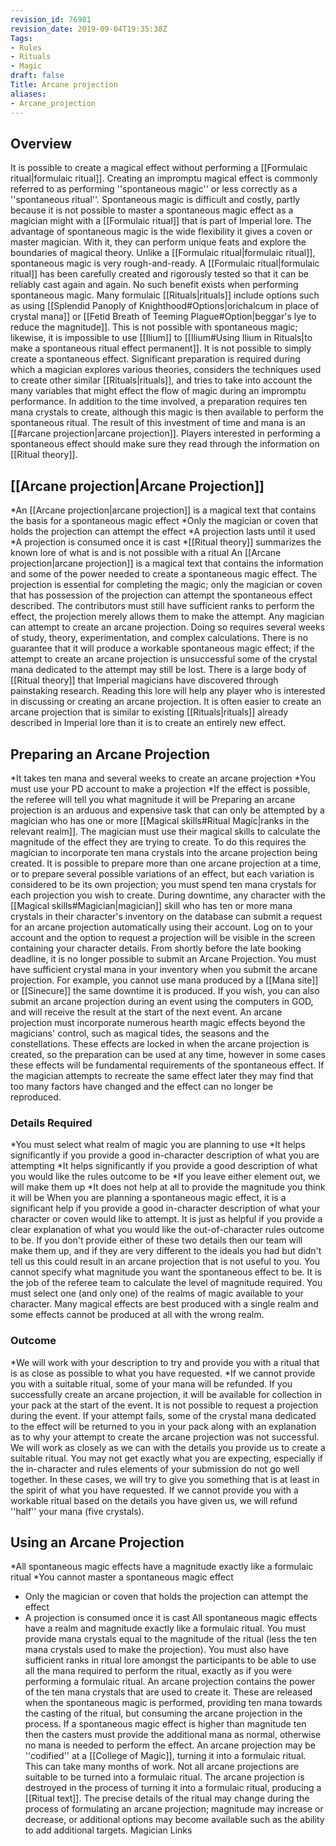 ```yaml
---
revision_id: 76981
revision_date: 2019-09-04T19:35:38Z
Tags:
- Rules
- Rituals
- Magic
draft: false
Title: Arcane projection
aliases:
- Arcane_projection
---
```

## Overview
It is possible to create a magical effect without performing a [[Formulaic ritual|formulaic ritual]]. Creating an impromptu magical effect is commonly referred to as performing ''spontaneous magic'' or less correctly as a ''spontaneous ritual''. Spontaneous magic is difficult and costly, partly because it is not possible to master a spontaneous magic effect as a magician might with a [[Formulaic ritual]] that is part of Imperial lore. The advantage of spontaneous magic is the wide flexibility it gives a coven or master magician. With it, they can perform unique feats and explore the boundaries of magical theory.
Unlike a [[Formulaic ritual|formulaic ritual]], spontaneous magic is very rough-and-ready. A [[Formulaic ritual|formulaic ritual]] has been carefully created and rigorously tested so that it can be reliably cast again and again. No such benefit exists when performing spontaneous magic. Many formulaic [[Rituals|rituals]] include options such as using [[Splendid Panoply of Knighthood#Options|orichalcum in place of crystal mana]] or [[Fetid Breath of Teeming Plague#Option|beggar's lye to reduce the magnitude]]. This is not possible with spontaneous magic; likewise, it is impossible to use [[Ilium]] to [[Ilium#Using Ilium in Rituals|to make a spontaneous ritual effect permanent]].
It is not possible to simply create a spontaneous effect. Significant preparation is required during which a magician explores various theories, considers the techniques used to create other similar [[Rituals|rituals]], and tries to take into account the many variables that might effect the flow of magic during an impromptu performance. In addition to the time involved, a preparation requires ten mana crystals to create, although this magic is then available to perform the spontaneous ritual. The result of this investment of time and mana is an [[#arcane projection|arcane projection]].
Players interested in performing a spontaneous effect should make sure they read through the information on [[Ritual theory]].
## [[Arcane projection|Arcane Projection]]
*An [[Arcane projection|arcane projection]] is a magical text that contains the basis for a spontaneous magic effect
*Only the magician or coven that holds the projection can attempt the effect
*A projection lasts until it used
*A projection is consumed once it is cast
*[[Ritual theory]] summarizes the known lore of what is and is not possible with a ritual
An [[Arcane projection|arcane projection]] is a magical text that contains the information and some of the power needed to create a spontaneous magic effect. The projection is essential for completing the magic; only the magician or coven that has possession of the projection can attempt the spontaneous effect described. The contributors must still have sufficient ranks to perform the effect, the projection merely allows them to make the attempt.
Any magician can attempt to create an arcane projection. Doing so requires several weeks of study, theory, experimentation, and complex calculations. There is no guarantee that it will produce a workable spontaneous magic effect; if the attempt to create an arcane projection is unsuccessful some of the crystal mana dedicated to the attempt may still be lost. 
There is a large body of [[Ritual theory]] that Imperial magicians have discovered through painstaking research. Reading this lore will help any player who is interested in discussing or creating an arcane projection. It is often easier to create an arcane projection that is similar to existing [[Rituals|rituals]] already described in Imperial lore than it is to create an entirely new effect.
## Preparing an Arcane Projection
*It takes ten mana and several weeks to create an arcane projection
*You must use your PD account to make a projection
*If the effect is possible, the referee will tell you what magnitude it will be
Preparing an arcane projection is an arduous and expensive task that can only be attempted by
a magician who has one or more [[Magical skills#Ritual Magic|ranks in the relevant realm]]. The magician must use their magical skills to calculate the magnitude of the effect they are trying to create. To do this requires the magician to incorporate ten mana crystals into the arcane projection being created.
It is possible to prepare more than one arcane projection at a time, or to prepare several possible variations of an effect, but each variation is considered to be its own projection; you must spend ten mana crystals for each projection you wish to create.
During downtime, any character with the [[Magical skills#Magician|magician]] skill who has ten or more mana crystals in their character's inventory on the database can submit a request for an arcane projection automatically using their account. Log on to your account and the option to request a projection will be visible in the screen containing your character details. From shortly before the late booking deadline, it is no longer possible to submit an Arcane Projection. You must have sufficient crystal mana in your inventory when you submit the arcane projection. For example, you cannot use mana produced by a [[Mana site]] or [[Sinecure]] the same downtime it is produced.
If you wish, you can also submit an arcane projection during an event using the computers in GOD, and will receive the result at the start of the next event.
An arcane projection must incorporate numerous hearth magic effects beyond the magicians' control, such as magical tides, the seasons and the constellations. These effects are locked in when the arcane projection is created, so the preparation can be used at any time, however in some cases these effects will be fundamental requirements of the spontaneous effect. If the magician attempts to recreate the same effect later they may find that too many factors have changed and the effect can no longer be reproduced.
### Details Required
*You must select what realm of magic you are planning to use
*It helps significantly if you provide a good in-character description of what you are attempting
*It helps significantly if you provide a good description of what you would like the rules outcome to be
*If you leave either element out, we will make them up
*It does not help at all to provide the magnitude you think it will be
When you are planning a spontaneous magic effect, it is a significant help if you provide a good in-character description of what your character or coven would like to attempt. It is just as helpful if you provide a clear explanation of what you would like the out-of-character rules outcome to be. If you don't provide either of these two details then our team will make them up, and if they are very different to the ideals you had but didn't tell us this could result in an arcane projection that is not useful to you.
You cannot specify what magnitude you want the spontaneous effect to be. It is the job of the referee team to calculate the level of magnitude required. You must select one (and only one) of the realms of magic available to your character. Many magical effects are best produced with a single realm and some effects cannot be produced at all with the wrong realm.
### Outcome
*We will work with your description to try and provide you with a ritual that is as close as possible to what you have requested.
*If we cannot provide you with a suitable ritual, some of your mana will be refunded.
If you successfully create an arcane projection, it will be available for collection in your pack at the start of the event. It is not possible to request a projection during the event. If your attempt fails, some of the crystal mana dedicated to the effect will be returned to you in your pack along with an explanation as to why your attempt to create the arcane projection was not successful.
We will work as closely as we can with the details you provide us to create a suitable ritual. You may not get exactly what you are expecting, especially if the in-character and rules elements of your submission do not go well together. In these cases, we will try to give you something that is at least in the spirit of what you have requested. If we cannot provide you with a workable ritual based on the details you have given us, we will refund ''half'' your mana (five crystals).
## Using an Arcane Projection
*All spontaneous magic effects have a magnitude exactly like a formulaic ritual
*You cannot master a spontaneous magic effect
* Only the magician or coven that holds the projection can attempt the effect
* A projection is consumed once it is cast
All spontaneous magic effects have a realm and magnitude exactly like a formulaic ritual. You must provide mana crystals equal to the magnitude of the ritual (less the ten mana crystals used to make the projection). You must also have sufficient ranks in ritual lore amongst the participants to be able to use all the mana required to perform the ritual, exactly as if you were performing a formulaic ritual.
An arcane projection contains the power of the ten mana crystals that are used to create it. These are released when the spontaneous magic is performed, providing ten mana towards the casting of the ritual, but consuming the arcane projection in the process. If a spontaneous magic effect is higher than magnitude ten then the casters must provide the additional mana as normal, otherwise no mana is needed to perform the effect.
An arcane projection may be ''codified'' at a [[College of Magic]], turning it into a formulaic ritual. This can take many months of work. Not all arcane projections are suitable to be turned into a formulaic ritual. The arcane projection is destroyed in the process of turning it into a formulaic ritual, producing a [[Ritual text]]. The precise details of the ritual may change during the process of formulating an arcane projection; magnitude may increase or decrease, or additional options may become available such as the ability to add additional targets.
Magician Links